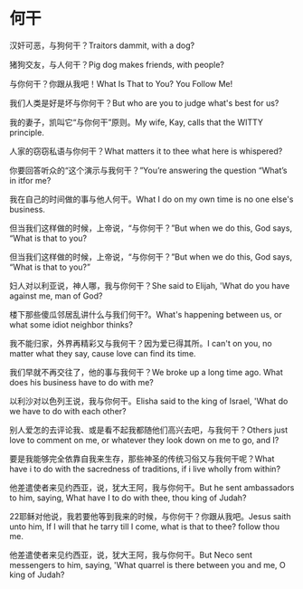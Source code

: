 # 何干

<p><span class="chinese">汉奸可恶，与狗何干？</span><span class="english">Traitors dammit, with a dog?</span></p>

<p><span class="chinese">猪狗交友，与人何干？</span><span class="english">Pig dog makes friends, with people?</span></p>

<p><span class="chinese">与你何干？你跟从我吧！</span><span class="english">What Is That to You? You Follow Me!</span></p>

<p><span class="chinese">我们人类是好是坏与你何干？</span><span class="english">But who are you to judge what's best for us?</span></p>

<p><span class="chinese">我的妻子，凯叫它“与你何干”原则。</span><span class="english">My wife, Kay, calls that the WITTY principle.</span></p>

<p><span class="chinese">人家的窃窃私语与你何干？</span><span class="english">What matters it to thee what here is whispered?</span></p>

<p><span class="chinese">你要回答听众的“这个演示与我何干？”</span><span class="english">You’re answering the question “What’s in itfor me?</span></p>

<p><span class="chinese">我在自己的时间做的事与他人何干。</span><span class="english">What I do on my own time is no one else's business.</span></p>

<p><span class="chinese">但当我们这样做的时候，上帝说，“与你何干？”</span><span class="english">But when we do this, God says, “What is that to you?</span></p>

<p><span class="chinese">但当我们这样做的时候，上帝说，“与你何干？”</span><span class="english">But when we do this, God says, “What is that to you?”</span></p>

<p><span class="chinese">妇人对以利亚说，神人哪，我与你何干？</span><span class="english">She said to Elijah, 'What do you have against me, man of God?</span></p>

<p><span class="chinese">楼下那些傻瓜邻居乱讲什么与我们何干?。</span><span class="english">What's happening between us, or what some idiot neighbor thinks?</span></p>

<p><span class="chinese">我不能归家，外界再精彩又与我何干？因为爱已得其所。</span><span class="english">I can't on you, no matter what they say, cause love can find its time.</span></p>

<p><span class="chinese">我们早就不再交往了，他的事与我何干？</span><span class="english">We broke up a long time ago. What does his business have to do with me?</span></p>

<p><span class="chinese">以利沙对以色列王说，我与你何干。</span><span class="english">Elisha said to the king of Israel, 'What do we have to do with each other?</span></p>

<p><span class="chinese">别人爱怎的去评论我、或是看不起我都随他们高兴去吧，与我何干？</span><span class="english">Others just love to comment on me, or whatever they look down on me to go, and I?</span></p>

<p><span class="chinese">要是我能够完全依靠自我来生存，那些神圣的传统习俗又与我何干呢？</span><span class="english">What have i to do with the sacredness of traditions, if i live wholly from within?</span></p>

<p><span class="chinese">他差遣使者来见约西亚，说，犹大王阿，我与你何干。</span><span class="english">But he sent ambassadors to him, saying, What have I to do with thee, thou king of Judah?</span></p>

<p><span class="chinese">22耶稣对他说，我若要他等到我来的时候，与你何干？你跟从我吧。</span><span class="english">Jesus saith unto him, If I will that he tarry till I come, what is that to thee? follow thou me.</span></p>

<p><span class="chinese">他差遣使者来见约西亚，说，犹大王阿，我与你何干。</span><span class="english">But Neco sent messengers to him, saying, 'What quarrel is there between you and me, O king of Judah?</span></p>

